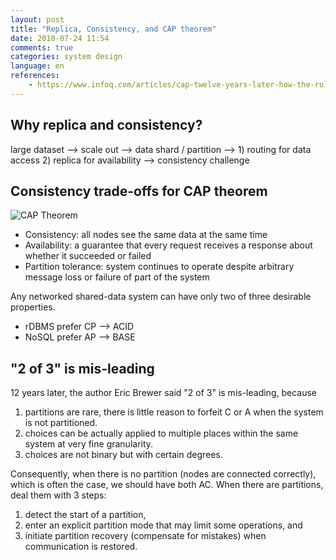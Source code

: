```yaml
---
layout: post
title: "Replica, Consistency, and CAP theorem"
date: 2018-07-24 11:54
comments: true
categories: system design
language: en
references:
    - https://www.infoq.com/articles/cap-twelve-years-later-how-the-rules-have-changed
---
```


## Why replica and consistency?

large dataset ⟶ scale out ⟶ data shard / partition ⟶ 1) routing for data access 2) replica for availability ⟶ consistency challenge



## Consistency trade-offs for CAP theorem

![CAP Theorem](https://res.cloudinary.com/dohtidfqh/image/upload/v1566606463/web-guiguio/Es1houG50FNQoCgGUo2fGwMPriezTtKqliSVMW9F11CN2W7SSHcI3li61Qdnw0FoOm0UfitYOvbAiJBvJXLmAmrjRH75VDO54uGucIynJrdR2RV51GboaZ17bc5pZt88_GK43PT0.png)

- Consistency: all nodes see the same data at the same time
- Availability: a guarantee that every request receives a response about whether it succeeded or failed
- Partition tolerance: system continues to operate despite arbitrary message loss or failure of part of the system



Any networked shared-data system can have only two of three desirable properties.

- rDBMS prefer CP ⟶ ACID
- NoSQL prefer AP ⟶ BASE



## "2 of 3" is mis-leading

12 years later, the author Eric Brewer said "2 of 3" is mis-leading, because

1. partitions are rare, there is little reason to forfeit C or A when the system is not partitioned.
2. choices can be actually applied to multiple places within the same system at very fine granularity.
3. choices are not binary but with certain degrees.



Consequently, when there is no partition (nodes are connected correctly), which is often the case, we should have both AC. When there are partitions, deal them with 3 steps:

1. detect the start of a partition,
2. enter an explicit partition mode that may limit some operations, and
3. initiate partition recovery (compensate for mistakes) when communication is restored.
